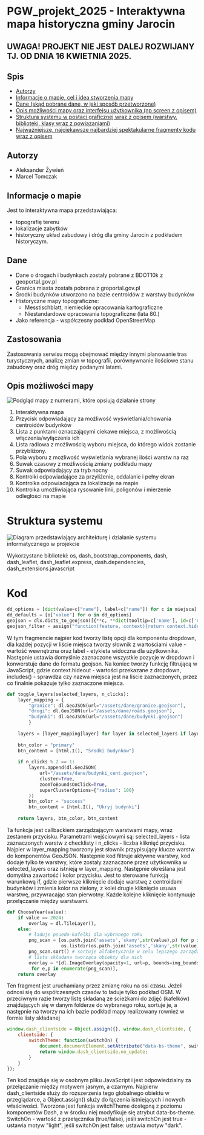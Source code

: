 # PGW_projekt_2025 - Interaktywna mapa historyczna gminy Jarocin

## UWAGA! PROJEKT NIE JEST DALEJ ROZWIJANY TJ. OD DNIA 16 KWIETNIA 2025.

## Spis
* [Autorzy](#autorzy)
* [Informacje o mapie, cel i idea stworzenia mapy](#informacje-o-mapie)
* [Dane (skąd pobrane dane, w jaki sposób przetworzone)](#dane)
* [Opis możliwości mapy oraz interfejsu użytkownika (np screen z opisem)](#opis-możliwości-mapy)
* [Struktura systemu w postaci graficznej wraz z opisem (warstwy, biblioteki, klasy wraz z powiązaniami)](#struktura-systemu)
* [Najważniejsze, najciekawsze najbardziej spektakularne fragmenty kodu wraz z opisem](#kod)

## Autorzy
- Aleksander Żywień
- Marcel Tomczak

## Informacje o mapie
Jest to interaktywna mapa przedstawiająca: 
- topografię terenu
- lokalizacje zabytków
- historyczny układ zabudowy i dróg
dla gminy Jarocin z podkładem historyczym.

## Dane
- Dane o drogach i budynkach zostały pobrane z BDOT10k z geoportal.gov.pl
- Granica miasta została pobrana z groportal.gov.pl
- Środki budynków utworzono na bazie centroidów z warstwy budynków
- Historyczne mapy topograficzne:
    - Messtischblatt, niemieckie opracowania kartograficzne
    - Niestandardowe opracowania topograficzne (lata 80.)
- Jako referencja - współczesny podkład OpenStreetMap
  
## Zastosowania
Zastosowania serwisu mogą obejmować między innymi planowanie tras turystycznych, analizę zmian w topografii, porównywnanie ilościowe stanu zabudowy oraz dróg między podanymi latami.

## Opis możliwości mapy
![Podgląd mapy z numerami, które opsiują działanie strony](assets/opis_mapy.png)
1. Interaktywna mapa
2. Przycisk odpowiadający za możliwość wyświetlania/chowania centroidów budynków
3. Lista z punktami oznaczającymi ciekawe miejsca, z możliwością włączenia/wyłączenia ich
4. Lista radiowa z możliwością wyboru miejsca, do którego widok zostanie przybliżony.
5. Pola wyboru z możliwość wyświetlania wybranej ilości warstw na raz
6. Suwak czasowy z możliwością zmiany podkładu mapy
7. Suwak odpowiadający za tryb nocny
8. Kontrolki odpowiadające za przyliżenie, oddalanie i pełny ekran
9. Kontrolka odpowiadająca za lokalizacje na mapie
10. Kontrolka umożliwiająca rysowanie linii, poligonów i mierzenie odległości na mapie

# Struktura systemu
![Diagram przedstawiający architekturę i działanie systemu informatycznego w projekcie](assets/diagram_archi.png)

Wykorzystane biblioteki:
os, dash_bootstrap_components, dash, dash_leaflet, dash_leaflet.express, dash.dependencies, dash_extensions.javascript

# Kod

```python
dd_options = [dict(value=c["name"], label=c["name"]) for c in miejsca]
dd_defaults = [o["value"] for o in dd_options]
geojson = dlx.dicts_to_geojson([{**c, **dict(tooltip=c['name'], id=c['name'])} for c in miejsca])
geojson_filter = assign("function(feature, context){return context.hideout.includes(feature.properties.name);}")
```

W tym fragmencie najpier kod tworzy listę opcji dla komponentu dropdown, dla każdej pozycji w liście miejsca tworzy słownik z wartościami value - wartość wewnętrzna oraz label - etykieta widoczna dla użytkownika. Następnie ustawia domyślnie zaznaczone wszystkie pozycje w dropdown i konwerstuje dane do formatu geojson. Na koniec tworzy funkcję filtrującą w JavaScript, gdzie context.hideout - wartości przekazane z dropdown, includes() - sprawdza czy nazwa miejsca jest na liście zaznaczonych, przez co finalnie pokazuje tylko zaznaczone miejsca.


```python
def toggle_layers(selected_layers, n_clicks):
    layer_mapping = {
        "granice": dl.GeoJSON(url="/assets/dane/granice.geojson"),
        "drogi": dl.GeoJSON(url="/assets/dane/roads.geojson"),
        "budynki": dl.GeoJSON(url="/assets/dane/budynki.geojson")
        }
    
    layers = [layer_mapping[layer] for layer in selected_layers if layer in layer_mapping]
    
    btn_color = "primary"
    btn_content = [html.I(), "Środki budynków"]
    
    if n_clicks % 2 == 1:
        layers.append(dl.GeoJSON(
            url="/assets/dane/budynki_cent.geojson",
            cluster=True,
            zoomToBoundsOnClick=True,
            superClusterOptions={"radius": 100}
        ))
        btn_color = "success"
        btn_content = [html.I(), "Ukryj budynki"]
    
    return layers, btn_color, btn_content
```

Ta funkcja jest callbackiem zarządzającym warstwami mapy, wraz zestanem przycisku. Parametrami wejściowymi są: selected_layers - lista zaznaczonych warstw z checklisty i n_clicks - liczba kliknięć przycisku. Najpier w layer_mapping tworzony jest słownik przypisujący klucze warstw do komponentów GeoJSON. Następnie kod filtruje aktywne warstwy, kod dodaje tylko te warstwy, które zostały zaznaczone przez użytkownika w selected_layers oraz istnieją w layer_mapping. Następnie określana jest domyślna zawartość i kolor przycisku. Jest to sterowane funkcją warunkową if, gdzie pierwsze kliknięcie dodaje warstwę z centroidami budynków i zmienia kolor na zielony, z kolei drugie kliknięcie usuwa warstwę, przywracając stan pierwotny. Każde kolejne kliknięcie kontynuuje przełączanie między warstwami.

```python
def ChooseYear(value):
    if value == 2024:
        overlay = dl.TileLayer(),
    else:
        # ładuje psuedo-kafelki dla wybranego roku
        png_scan = [os.path.join('assets','skany',str(value),p) for p in 
                    os.listdir(os.path.join('assets','skany',str(value)))]
        png_scan.sort() # sortuje alfabetycznie w celu lepszego zarządzania
        # lista składana tworząca obiekty dla nich
        overlay = *[dl.ImageOverlay(opacity=1, url=p, bounds=img_bounds[e])
         for e,p in enumerate(png_scan)],
    return overlay
```

Ten fragment jest uruchamiany przez zmianę roku na osi czasu. Jeżeli odnosi się do współczesnych czasów to ładuje tylko podkład OSM. W przeciwnym razie tworzy listę składaną ze ścieżkami do zdjęć (kafelków) znajdujących się w danym folderze do wybranego roku, sortuje je, a następnie na tworzy na ich bazie podkład mapy realizowany rownież w formie listy składanej

```javascript
window.dash_clientside = Object.assign({}, window.dash_clientside, {
    clientside: {
        switchTheme: function(switchOn) {
            document.documentElement.setAttribute("data-bs-theme", switchOn ? "light" : "dark");
            return window.dash_clientside.no_update;
        }
    }
});
```
Ten kod znajduje się w osobnym pliku JavaScript i jest odpowiedzialny za przełączanie między motywem jasnym, a czarnym. Najpierw dash_clientside służy do rozszerzenia tego globalnego obiektu w przeglądarce, a Object.assign() służy do łączenia istniejących i nowych właściwości. Tworzona jest funkcja switchTheme dostępną z poziomu komponentów Dash, a w środku niej modyfikuje się atrybut data-bs-theme. SwitchOn - wartość z przełącznika (true/false), jeśli switchOn jest true - ustawia motyw "light", jeśli switchOn jest false: ustawia motyw "dark".





